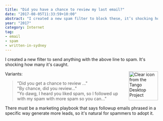 ```yaml
---
title: "Did you have a chance to review my last email?"
date: "2017-08-05T11:33:59+10:00"
abstract: "I created a new spam filter to block these, it’s shocking how well it’s worked."
year: "2017"
category: Internet
tag:
- email
- spam
- written-in-sydney
---
```

I created a new filter to send anything with the above line to spam. It's shocking how many it's caught.

<p><img src="https://rubenerd.com/files/stock/tango-mail-mark-junk.svg" alt="Clear icon from the Tango Desktop Project" style="width:96px; height:96px; float:right; margin:0 0 1em 2em" /></p>

Variants:

> "Did you get a chance to review ..."  
> "By chance, did you review..."  
> "Yo dawg, I heard you liked spam, so I followed up with my spam with more spam so you can..."

There must be a marketing playbook that says followup emails phrased in a specific way generate more leads, so it's natural for spammers to adopt it.

